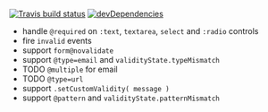[![Travis build status](https://travis-ci.org/bboyle/html5-constraint-validation-API.png?branch=master)](https://travis-ci.org/bboyle/html5-constraint-validation-API)
[![devDependencies](https://david-dm.org/bboyle/html5-constraint-validation-API/dev-status.png)](https://david-dm.org/bboyle/html5-constraint-validation-API#info=devDependencies)

* handle `@required` on `:text`, `textarea`, `select` and `:radio` controls
* fire `invalid` events
* support `form@novalidate`
* support `@type=email` and `validityState.typeMismatch`
* TODO `@multiple` for email
* TODO `@type=url`
* support `.setCustomValidity( message )`
* support `@pattern` and `validityState.patternMismatch`

